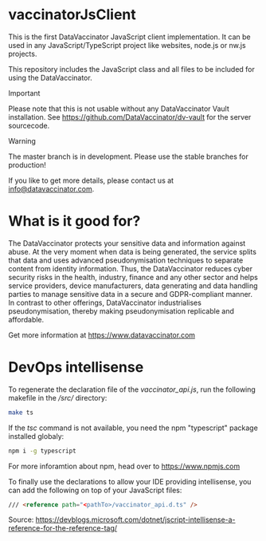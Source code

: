 # vaccinatorJsClient
This is the first DataVaccinator JavaScript client implementation. It can be used in any JavaScript/TypeScript project like websites, node.js or nw.js projects.

This repository includes the JavaScript class and all files to be included for using the DataVaccinator.

> [!IMPORTANT]  
> Please note that this is not usable without any DataVaccinator Vault installation. See https://github.com/DataVaccinator/dv-vault for the server sourcecode.

> [!WARNING]  
> The master branch is in development. Please use the stable branches for production!

If you like to get more details, please contact us at info@datavaccinator.com.

# What is it good for?

The DataVaccinator protects your sensitive data and information against abuse. At the very moment when data is being generated, the service splits that data and uses advanced pseudonymisation techniques to separate content from identity information. Thus, the DataVaccinator reduces cyber security risks in the health, industry, finance and any other sector and helps service providers, device manufacturers, data generating and data handling parties to manage sensitive data in a secure and GDPR-compliant manner. In contrast to other offerings, DataVaccinator industrialises pseudonymisation, thereby making pseudonymisation replicable and affordable.

Get more information at <https://www.datavaccinator.com>

# DevOps intellisense

To regenerate the declaration file of the _vaccinator_api.js_, run the following makefile in the _/src/_ directory:
```sh
make ts
```

If the _tsc_ command is not available, you need the npm "typescript" package installed globaly:
```sh
npm i -g typescript
```
For more inforamtion about npm, head over to https://www.npmjs.com

To finally use the declarations to allow your IDE providing intellisense, you can add the following on top of your JavaScript files:

```html
/// <reference path="<pathTo>/vaccinator_api.d.ts" />
```

Source: https://devblogs.microsoft.com/dotnet/jscript-intellisense-a-reference-for-the-reference-tag/